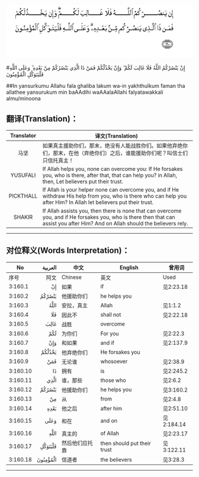 ![003:160](images/003_160.gif)

#إِنْ يَنْصُرْكُمُ اللَّهُ فَلَا غَالِبَ لَكُمْ ۖ وَإِنْ يَخْذُلْكُمْ فَمَنْ ذَا الَّذِي يَنْصُرُكُمْ مِنْ بَعْدِهِ ۗ وَعَلَى اللَّهِ فَلْيَتَوَكَّلِ الْمُؤْمِنُونَ 

##In yansurkumu Allahu fala ghaliba lakum wa-in yakhthulkum faman tha allathee yansurukum min baAAdihi waAAalaAllahi falyatawakkali almu/minoona 

## 翻译(Translation)：

| Translator | 译文(Translation)                                            |
| :--------: | ------------------------------------------------------------ |
|    马坚    | 如果真主援助你们，那末，绝没有人能战胜你们。如果他弃绝你们，那末，在他（弃绝你们）之后，谁能援助你们呢？叫信士们只信托真主！ |
|  YUSUFALI  | If Allah helps you, none can overcome you: If He forsakes you, who is there, after that, that can help you? in Allah, then, Let believers put their trust. |
| PICKTHALL  | If Allah is your helper none can overcome you, and if He withdraw His help from you, who is there who can help you after Him? In Allah let believers put their trust. |
|   SHAKIR   | If Allah assists you, then there is none that can overcome you, and if He forsakes you, who is there then that can assist you after Him? And on Allah should the believers rely. |

---

## 对位释义(Words Interpretation)：

| No   | العربية | 中文    | English | 曾用词 |
| ---- | ------: | ------- | ------- | ------ |
| 序号 |    阿文 | Chinese | 英文    | Used   |
| 3:160.1  | إِنْ       | 如果           | if                          | 见2:23.18  |
| 3:160.2  | يَنْصُرْكُمُ   | 他援助你们     | he helps you                |            |
| 3:160.3  | اللَّهُ     | 安拉，真主     | Allah                       | 见1:1.2    |
| 3:160.4  | فَلَا      | 因此不         | shall not                   | 见2:22.18  |
| 3:160.5  | غَالِبَ     | 战胜           | overcome                    |            |
| 3:160.6  | لَكُمْ      | 为你们         | For you                     | 见2:22.3   |
| 3:160.7  | وَإِنْ      | 和如果         | and if                      | 见2:137.9  |
| 3:160.8  | يَخْذُلْكُمْ   | 他弃绝你们     | He forsakes you             |            |
| 3:160.9  | فَمَنْ      | 无论谁         | whosoever                   | 见2:38.9   |
| 3:160.10 | ذَا       | 拥有           | is                          | 见2:245.2  |
| 3:160.11 | الَّذِي     | 谁，那些       | those who                   | 见2:6.2    |
| 3:160.12 | يَنْصُرُكُمْ   | 他援助你们     | he helps you                | 见3:160.2  |
| 3:160.13 | مِنْ       | 从             | from                        | 见2:4.8    |
| 3:160.14 | بَعْدِهِ     | 他之后         | after him                   | 见2:51.10  |
| 3:160.15 | وَعَلَى     | 和在           | and on                      | 见2:184.14 |
| 3:160.16 | اللَّهِ     | 真主的         | of Allah                    | 见2:23.17  |
| 3:160.17 | فَلْيَتَوَكَّلِ  | 然后他们应托靠 | then should put their trust | 见3:122.11 |
| 3:160.18 | الْمُؤْمِنُونَ | 信道者         | the believers               | 见3:28.3   |

---
